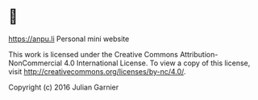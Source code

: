# 👋

 https://anpu.li
 Personal mini website

 This work is licensed under the Creative Commons Attribution-NonCommercial 4.0 International License. To view a copy of this license, visit http://creativecommons.org/licenses/by-nc/4.0/.

 Copyright (c) 2016 Julian Garnier
